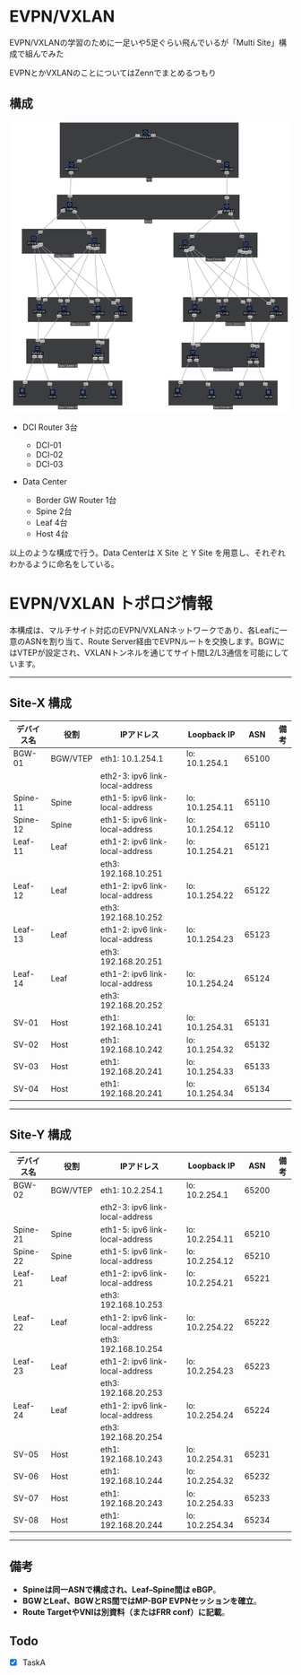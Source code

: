 # EVPN/VXLAN
EVPN/VXLANの学習のために一足いや5足ぐらい飛んでいるが「Multi Site」構成で組んでみた

EVPNとかVXLANのことについてはZennでまとめるつもり

## 構成
![EVPN/VXLAN Multisite](./images/EVPNVXLAN.svg "EVPN/VXLAN Multisite figure")

- DCI Router 3台
  - DCI-01
  - DCI-02
  - DCI-03

- Data Center
  - Border GW Router 1台
  - Spine 2台
  - Leaf 4台
  - Host 4台

以上のような構成で行う。Data Centerは X Site と Y Site を用意し、それぞれわかるように命名をしている。

# EVPN/VXLAN トポロジ情報

本構成は、マルチサイト対応のEVPN/VXLANネットワークであり、各Leafに一意のASNを割り当て、Route Server経由でEVPNルートを交換します。BGWにはVTEPが設定され、VXLANトンネルを通じてサイト間L2/L3通信を可能にしています。

---

## Site-X 構成

| デバイス名  | 役割      | IPアドレス                         | Loopback IP      | ASN    | 備考  |
|-----------|-----------|----------------------------------|------------------|--------|------|
| BGW-01    | BGW/VTEP  | eth1: 10.1.254.1                 | lo: 10.1.254.1   | 65100  |      |
|           |           | eth2-3: ipv6 link-local-address  |                  |        |      |
| Spine-11  | Spine     | eth1-5: ipv6 link-local-address  | lo: 10.1.254.11  | 65110  |      |
| Spine-12  | Spine     | eth1-5: ipv6 link-local-address  | lo: 10.1.254.12  | 65110  |      |
| Leaf-11   | Leaf      | eth1-2: ipv6 link-local-address  | lo: 10.1.254.21  | 65121  |      |
|           |           | eth3: 192.168.10.251             |                  |        |      |
| Leaf-12   | Leaf      | eth1-2: ipv6 link-local-address  | lo: 10.1.254.22  | 65122  |      |
|           |           | eth3: 192.168.10.252             |                  |        |      |
| Leaf-13   | Leaf      | eth1-2: ipv6 link-local-address  | lo: 10.1.254.23  | 65123  |      |
|           |           | eth3: 192.168.20.251             |                  |        |      |
| Leaf-14   | Leaf      | eth1-2: ipv6 link-local-address  | lo: 10.1.254.24  | 65124  |      |
|           |           | eth3: 192.168.20.252             |                  |        |      |
| SV-01     | Host      | eth1: 192.168.10.241             | lo: 10.1.254.31  | 65131  |      |
| SV-02     | Host      | eth1: 192.168.10.242             | lo: 10.1.254.32  | 65132  |      |
| SV-03     | Host      | eth1: 192.168.20.241             | lo: 10.1.254.33  | 65133  |      |
| SV-04     | Host      | eth1: 192.168.20.241             | lo: 10.1.254.34  | 65134  |      |

---

## Site-Y 構成

| デバイス名  | 役割      | IPアドレス                         | Loopback IP      | ASN    | 備考  |
|-----------|-----------|----------------------------------|------------------|--------|------|
| BGW-02    | BGW/VTEP  | eth1: 10.2.254.1                 | lo: 10.2.254.1   | 65200  |      |
|           |           | eth2-3: ipv6 link-local-address  |                  |        |      |
| Spine-21  | Spine     | eth1-5: ipv6 link-local-address  | lo: 10.2.254.11  | 65210  |      |
| Spine-22  | Spine     | eth1-5: ipv6 link-local-address  | lo: 10.2.254.12  | 65210  |      |
| Leaf-21   | Leaf      | eth1-2: ipv6 link-local-address  | lo: 10.2.254.21  | 65221  |      |
|           |           | eth3: 192.168.10.253             |                  |        |      |
| Leaf-22   | Leaf      | eth1-2: ipv6 link-local-address  | lo: 10.2.254.22  | 65222  |      |
|           |           | eth3: 192.168.10.254             |                  |        |      |
| Leaf-23   | Leaf      | eth1-2: ipv6 link-local-address  | lo: 10.2.254.23  | 65223  |      |
|           |           | eth3: 192.168.20.253             |                  |        |      |
| Leaf-24   | Leaf      | eth1-2: ipv6 link-local-address  | lo: 10.2.254.24  | 65224  |      |
|           |           | eth3: 192.168.20.254             |                  |        |      |
| SV-05     | Host      | eth1: 192.168.10.243             | lo: 10.2.254.31  | 65231  |      |
| SV-06     | Host      | eth1: 192.168.10.244             | lo: 10.2.254.32  | 65232  |      |
| SV-07     | Host      | eth1: 192.168.20.243             | lo: 10.2.254.33  | 65233  |      |
| SV-08     | Host      | eth1: 192.168.20.244             | lo: 10.2.254.34  | 65234  |      |

---

## 備考

- **Spineは同一ASNで構成され、Leaf–Spine間は eBGP**。
- **BGWとLeaf、BGWとRS間ではMP-BGP EVPNセッションを確立**。
- **Route TargetやVNIは別資料（またはFRR conf）に記載**。

## Todo
- [x] TaskA